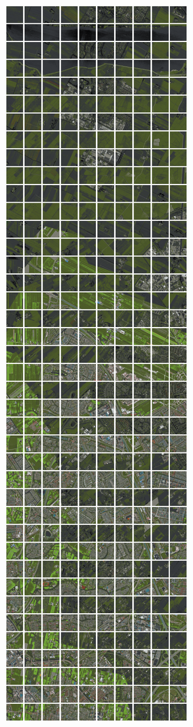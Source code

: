 <html>
<div>
<img src="https://github.com/HakkaTjakka/NL_TILE_MAP/blob/main/18/624/-1048/r.6240.-10480.png" height="44" width="44">
<img src="https://github.com/HakkaTjakka/NL_TILE_MAP/blob/main/18/624/-1048/r.6241.-10480.png" height="44" width="44">
<img src="https://github.com/HakkaTjakka/NL_TILE_MAP/blob/main/18/624/-1048/r.6242.-10480.png" height="44" width="44">
<img src="https://github.com/HakkaTjakka/NL_TILE_MAP/blob/main/18/624/-1048/r.6243.-10480.png" height="44" width="44">
<img src="https://github.com/HakkaTjakka/NL_TILE_MAP/blob/main/18/624/-1048/r.6244.-10480.png" height="44" width="44">
<img src="https://github.com/HakkaTjakka/NL_TILE_MAP/blob/main/18/624/-1048/r.6245.-10480.png" height="44" width="44">
<img src="https://github.com/HakkaTjakka/NL_TILE_MAP/blob/main/18/624/-1048/r.6246.-10480.png" height="44" width="44">
<img src="https://github.com/HakkaTjakka/NL_TILE_MAP/blob/main/18/624/-1048/r.6247.-10480.png" height="44" width="44">
<img src="https://github.com/HakkaTjakka/NL_TILE_MAP/blob/main/18/624/-1048/r.6248.-10480.png" height="44" width="44">
<img src="https://github.com/HakkaTjakka/NL_TILE_MAP/blob/main/18/624/-1048/r.6249.-10480.png" height="44" width="44">
<img src="https://github.com/HakkaTjakka/NL_TILE_MAP/blob/main/18/625/-1048/r.6250.-10480.png" height="44" width="44">
<img src="https://github.com/HakkaTjakka/NL_TILE_MAP/blob/main/18/625/-1048/r.6251.-10480.png" height="44" width="44">
<img src="https://github.com/HakkaTjakka/NL_TILE_MAP/blob/main/18/625/-1048/r.6252.-10480.png" height="44" width="44">
<img src="https://github.com/HakkaTjakka/NL_TILE_MAP/blob/main/18/625/-1048/r.6253.-10480.png" height="44" width="44">
<img src="https://github.com/HakkaTjakka/NL_TILE_MAP/blob/main/18/625/-1048/r.6254.-10480.png" height="44" width="44">
<img src="https://github.com/HakkaTjakka/NL_TILE_MAP/blob/main/18/625/-1048/r.6255.-10480.png" height="44" width="44">
<img src="https://github.com/HakkaTjakka/NL_TILE_MAP/blob/main/18/625/-1048/r.6256.-10480.png" height="44" width="44">
<img src="https://github.com/HakkaTjakka/NL_TILE_MAP/blob/main/18/625/-1048/r.6257.-10480.png" height="44" width="44">
<img src="https://github.com/HakkaTjakka/NL_TILE_MAP/blob/main/18/625/-1048/r.6258.-10480.png" height="44" width="44">
<img src="https://github.com/HakkaTjakka/NL_TILE_MAP/blob/main/18/625/-1048/r.6259.-10480.png" height="44" width="44">
<br>
<img src="https://github.com/HakkaTjakka/NL_TILE_MAP/blob/main/18/624/-1048/r.6240.-10479.png" height="44" width="44">
<img src="https://github.com/HakkaTjakka/NL_TILE_MAP/blob/main/18/624/-1048/r.6241.-10479.png" height="44" width="44">
<img src="https://github.com/HakkaTjakka/NL_TILE_MAP/blob/main/18/624/-1048/r.6242.-10479.png" height="44" width="44">
<img src="https://github.com/HakkaTjakka/NL_TILE_MAP/blob/main/18/624/-1048/r.6243.-10479.png" height="44" width="44">
<img src="https://github.com/HakkaTjakka/NL_TILE_MAP/blob/main/18/624/-1048/r.6244.-10479.png" height="44" width="44">
<img src="https://github.com/HakkaTjakka/NL_TILE_MAP/blob/main/18/624/-1048/r.6245.-10479.png" height="44" width="44">
<img src="https://github.com/HakkaTjakka/NL_TILE_MAP/blob/main/18/624/-1048/r.6246.-10479.png" height="44" width="44">
<img src="https://github.com/HakkaTjakka/NL_TILE_MAP/blob/main/18/624/-1048/r.6247.-10479.png" height="44" width="44">
<img src="https://github.com/HakkaTjakka/NL_TILE_MAP/blob/main/18/624/-1048/r.6248.-10479.png" height="44" width="44">
<img src="https://github.com/HakkaTjakka/NL_TILE_MAP/blob/main/18/624/-1048/r.6249.-10479.png" height="44" width="44">
<img src="https://github.com/HakkaTjakka/NL_TILE_MAP/blob/main/18/625/-1048/r.6250.-10479.png" height="44" width="44">
<img src="https://github.com/HakkaTjakka/NL_TILE_MAP/blob/main/18/625/-1048/r.6251.-10479.png" height="44" width="44">
<img src="https://github.com/HakkaTjakka/NL_TILE_MAP/blob/main/18/625/-1048/r.6252.-10479.png" height="44" width="44">
<img src="https://github.com/HakkaTjakka/NL_TILE_MAP/blob/main/18/625/-1048/r.6253.-10479.png" height="44" width="44">
<img src="https://github.com/HakkaTjakka/NL_TILE_MAP/blob/main/18/625/-1048/r.6254.-10479.png" height="44" width="44">
<img src="https://github.com/HakkaTjakka/NL_TILE_MAP/blob/main/18/625/-1048/r.6255.-10479.png" height="44" width="44">
<img src="https://github.com/HakkaTjakka/NL_TILE_MAP/blob/main/18/625/-1048/r.6256.-10479.png" height="44" width="44">
<img src="https://github.com/HakkaTjakka/NL_TILE_MAP/blob/main/18/625/-1048/r.6257.-10479.png" height="44" width="44">
<img src="https://github.com/HakkaTjakka/NL_TILE_MAP/blob/main/18/625/-1048/r.6258.-10479.png" height="44" width="44">
<img src="https://github.com/HakkaTjakka/NL_TILE_MAP/blob/main/18/625/-1048/r.6259.-10479.png" height="44" width="44">
<br>
<img src="https://github.com/HakkaTjakka/NL_TILE_MAP/blob/main/18/624/-1048/r.6240.-10478.png" height="44" width="44">
<img src="https://github.com/HakkaTjakka/NL_TILE_MAP/blob/main/18/624/-1048/r.6241.-10478.png" height="44" width="44">
<img src="https://github.com/HakkaTjakka/NL_TILE_MAP/blob/main/18/624/-1048/r.6242.-10478.png" height="44" width="44">
<img src="https://github.com/HakkaTjakka/NL_TILE_MAP/blob/main/18/624/-1048/r.6243.-10478.png" height="44" width="44">
<img src="https://github.com/HakkaTjakka/NL_TILE_MAP/blob/main/18/624/-1048/r.6244.-10478.png" height="44" width="44">
<img src="https://github.com/HakkaTjakka/NL_TILE_MAP/blob/main/18/624/-1048/r.6245.-10478.png" height="44" width="44">
<img src="https://github.com/HakkaTjakka/NL_TILE_MAP/blob/main/18/624/-1048/r.6246.-10478.png" height="44" width="44">
<img src="https://github.com/HakkaTjakka/NL_TILE_MAP/blob/main/18/624/-1048/r.6247.-10478.png" height="44" width="44">
<img src="https://github.com/HakkaTjakka/NL_TILE_MAP/blob/main/18/624/-1048/r.6248.-10478.png" height="44" width="44">
<img src="https://github.com/HakkaTjakka/NL_TILE_MAP/blob/main/18/624/-1048/r.6249.-10478.png" height="44" width="44">
<img src="https://github.com/HakkaTjakka/NL_TILE_MAP/blob/main/18/625/-1048/r.6250.-10478.png" height="44" width="44">
<img src="https://github.com/HakkaTjakka/NL_TILE_MAP/blob/main/18/625/-1048/r.6251.-10478.png" height="44" width="44">
<img src="https://github.com/HakkaTjakka/NL_TILE_MAP/blob/main/18/625/-1048/r.6252.-10478.png" height="44" width="44">
<img src="https://github.com/HakkaTjakka/NL_TILE_MAP/blob/main/18/625/-1048/r.6253.-10478.png" height="44" width="44">
<img src="https://github.com/HakkaTjakka/NL_TILE_MAP/blob/main/18/625/-1048/r.6254.-10478.png" height="44" width="44">
<img src="https://github.com/HakkaTjakka/NL_TILE_MAP/blob/main/18/625/-1048/r.6255.-10478.png" height="44" width="44">
<img src="https://github.com/HakkaTjakka/NL_TILE_MAP/blob/main/18/625/-1048/r.6256.-10478.png" height="44" width="44">
<img src="https://github.com/HakkaTjakka/NL_TILE_MAP/blob/main/18/625/-1048/r.6257.-10478.png" height="44" width="44">
<img src="https://github.com/HakkaTjakka/NL_TILE_MAP/blob/main/18/625/-1048/r.6258.-10478.png" height="44" width="44">
<img src="https://github.com/HakkaTjakka/NL_TILE_MAP/blob/main/18/625/-1048/r.6259.-10478.png" height="44" width="44">
<br>
<img src="https://github.com/HakkaTjakka/NL_TILE_MAP/blob/main/18/624/-1048/r.6240.-10477.png" height="44" width="44">
<img src="https://github.com/HakkaTjakka/NL_TILE_MAP/blob/main/18/624/-1048/r.6241.-10477.png" height="44" width="44">
<img src="https://github.com/HakkaTjakka/NL_TILE_MAP/blob/main/18/624/-1048/r.6242.-10477.png" height="44" width="44">
<img src="https://github.com/HakkaTjakka/NL_TILE_MAP/blob/main/18/624/-1048/r.6243.-10477.png" height="44" width="44">
<img src="https://github.com/HakkaTjakka/NL_TILE_MAP/blob/main/18/624/-1048/r.6244.-10477.png" height="44" width="44">
<img src="https://github.com/HakkaTjakka/NL_TILE_MAP/blob/main/18/624/-1048/r.6245.-10477.png" height="44" width="44">
<img src="https://github.com/HakkaTjakka/NL_TILE_MAP/blob/main/18/624/-1048/r.6246.-10477.png" height="44" width="44">
<img src="https://github.com/HakkaTjakka/NL_TILE_MAP/blob/main/18/624/-1048/r.6247.-10477.png" height="44" width="44">
<img src="https://github.com/HakkaTjakka/NL_TILE_MAP/blob/main/18/624/-1048/r.6248.-10477.png" height="44" width="44">
<img src="https://github.com/HakkaTjakka/NL_TILE_MAP/blob/main/18/624/-1048/r.6249.-10477.png" height="44" width="44">
<img src="https://github.com/HakkaTjakka/NL_TILE_MAP/blob/main/18/625/-1048/r.6250.-10477.png" height="44" width="44">
<img src="https://github.com/HakkaTjakka/NL_TILE_MAP/blob/main/18/625/-1048/r.6251.-10477.png" height="44" width="44">
<img src="https://github.com/HakkaTjakka/NL_TILE_MAP/blob/main/18/625/-1048/r.6252.-10477.png" height="44" width="44">
<img src="https://github.com/HakkaTjakka/NL_TILE_MAP/blob/main/18/625/-1048/r.6253.-10477.png" height="44" width="44">
<img src="https://github.com/HakkaTjakka/NL_TILE_MAP/blob/main/18/625/-1048/r.6254.-10477.png" height="44" width="44">
<img src="https://github.com/HakkaTjakka/NL_TILE_MAP/blob/main/18/625/-1048/r.6255.-10477.png" height="44" width="44">
<img src="https://github.com/HakkaTjakka/NL_TILE_MAP/blob/main/18/625/-1048/r.6256.-10477.png" height="44" width="44">
<img src="https://github.com/HakkaTjakka/NL_TILE_MAP/blob/main/18/625/-1048/r.6257.-10477.png" height="44" width="44">
<img src="https://github.com/HakkaTjakka/NL_TILE_MAP/blob/main/18/625/-1048/r.6258.-10477.png" height="44" width="44">
<img src="https://github.com/HakkaTjakka/NL_TILE_MAP/blob/main/18/625/-1048/r.6259.-10477.png" height="44" width="44">
<br>
<img src="https://github.com/HakkaTjakka/NL_TILE_MAP/blob/main/18/624/-1048/r.6240.-10476.png" height="44" width="44">
<img src="https://github.com/HakkaTjakka/NL_TILE_MAP/blob/main/18/624/-1048/r.6241.-10476.png" height="44" width="44">
<img src="https://github.com/HakkaTjakka/NL_TILE_MAP/blob/main/18/624/-1048/r.6242.-10476.png" height="44" width="44">
<img src="https://github.com/HakkaTjakka/NL_TILE_MAP/blob/main/18/624/-1048/r.6243.-10476.png" height="44" width="44">
<img src="https://github.com/HakkaTjakka/NL_TILE_MAP/blob/main/18/624/-1048/r.6244.-10476.png" height="44" width="44">
<img src="https://github.com/HakkaTjakka/NL_TILE_MAP/blob/main/18/624/-1048/r.6245.-10476.png" height="44" width="44">
<img src="https://github.com/HakkaTjakka/NL_TILE_MAP/blob/main/18/624/-1048/r.6246.-10476.png" height="44" width="44">
<img src="https://github.com/HakkaTjakka/NL_TILE_MAP/blob/main/18/624/-1048/r.6247.-10476.png" height="44" width="44">
<img src="https://github.com/HakkaTjakka/NL_TILE_MAP/blob/main/18/624/-1048/r.6248.-10476.png" height="44" width="44">
<img src="https://github.com/HakkaTjakka/NL_TILE_MAP/blob/main/18/624/-1048/r.6249.-10476.png" height="44" width="44">
<img src="https://github.com/HakkaTjakka/NL_TILE_MAP/blob/main/18/625/-1048/r.6250.-10476.png" height="44" width="44">
<img src="https://github.com/HakkaTjakka/NL_TILE_MAP/blob/main/18/625/-1048/r.6251.-10476.png" height="44" width="44">
<img src="https://github.com/HakkaTjakka/NL_TILE_MAP/blob/main/18/625/-1048/r.6252.-10476.png" height="44" width="44">
<img src="https://github.com/HakkaTjakka/NL_TILE_MAP/blob/main/18/625/-1048/r.6253.-10476.png" height="44" width="44">
<img src="https://github.com/HakkaTjakka/NL_TILE_MAP/blob/main/18/625/-1048/r.6254.-10476.png" height="44" width="44">
<img src="https://github.com/HakkaTjakka/NL_TILE_MAP/blob/main/18/625/-1048/r.6255.-10476.png" height="44" width="44">
<img src="https://github.com/HakkaTjakka/NL_TILE_MAP/blob/main/18/625/-1048/r.6256.-10476.png" height="44" width="44">
<img src="https://github.com/HakkaTjakka/NL_TILE_MAP/blob/main/18/625/-1048/r.6257.-10476.png" height="44" width="44">
<img src="https://github.com/HakkaTjakka/NL_TILE_MAP/blob/main/18/625/-1048/r.6258.-10476.png" height="44" width="44">
<img src="https://github.com/HakkaTjakka/NL_TILE_MAP/blob/main/18/625/-1048/r.6259.-10476.png" height="44" width="44">
<br>
<img src="https://github.com/HakkaTjakka/NL_TILE_MAP/blob/main/18/624/-1048/r.6240.-10475.png" height="44" width="44">
<img src="https://github.com/HakkaTjakka/NL_TILE_MAP/blob/main/18/624/-1048/r.6241.-10475.png" height="44" width="44">
<img src="https://github.com/HakkaTjakka/NL_TILE_MAP/blob/main/18/624/-1048/r.6242.-10475.png" height="44" width="44">
<img src="https://github.com/HakkaTjakka/NL_TILE_MAP/blob/main/18/624/-1048/r.6243.-10475.png" height="44" width="44">
<img src="https://github.com/HakkaTjakka/NL_TILE_MAP/blob/main/18/624/-1048/r.6244.-10475.png" height="44" width="44">
<img src="https://github.com/HakkaTjakka/NL_TILE_MAP/blob/main/18/624/-1048/r.6245.-10475.png" height="44" width="44">
<img src="https://github.com/HakkaTjakka/NL_TILE_MAP/blob/main/18/624/-1048/r.6246.-10475.png" height="44" width="44">
<img src="https://github.com/HakkaTjakka/NL_TILE_MAP/blob/main/18/624/-1048/r.6247.-10475.png" height="44" width="44">
<img src="https://github.com/HakkaTjakka/NL_TILE_MAP/blob/main/18/624/-1048/r.6248.-10475.png" height="44" width="44">
<img src="https://github.com/HakkaTjakka/NL_TILE_MAP/blob/main/18/624/-1048/r.6249.-10475.png" height="44" width="44">
<img src="https://github.com/HakkaTjakka/NL_TILE_MAP/blob/main/18/625/-1048/r.6250.-10475.png" height="44" width="44">
<img src="https://github.com/HakkaTjakka/NL_TILE_MAP/blob/main/18/625/-1048/r.6251.-10475.png" height="44" width="44">
<img src="https://github.com/HakkaTjakka/NL_TILE_MAP/blob/main/18/625/-1048/r.6252.-10475.png" height="44" width="44">
<img src="https://github.com/HakkaTjakka/NL_TILE_MAP/blob/main/18/625/-1048/r.6253.-10475.png" height="44" width="44">
<img src="https://github.com/HakkaTjakka/NL_TILE_MAP/blob/main/18/625/-1048/r.6254.-10475.png" height="44" width="44">
<img src="https://github.com/HakkaTjakka/NL_TILE_MAP/blob/main/18/625/-1048/r.6255.-10475.png" height="44" width="44">
<img src="https://github.com/HakkaTjakka/NL_TILE_MAP/blob/main/18/625/-1048/r.6256.-10475.png" height="44" width="44">
<img src="https://github.com/HakkaTjakka/NL_TILE_MAP/blob/main/18/625/-1048/r.6257.-10475.png" height="44" width="44">
<img src="https://github.com/HakkaTjakka/NL_TILE_MAP/blob/main/18/625/-1048/r.6258.-10475.png" height="44" width="44">
<img src="https://github.com/HakkaTjakka/NL_TILE_MAP/blob/main/18/625/-1048/r.6259.-10475.png" height="44" width="44">
<br>
<img src="https://github.com/HakkaTjakka/NL_TILE_MAP/blob/main/18/624/-1048/r.6240.-10474.png" height="44" width="44">
<img src="https://github.com/HakkaTjakka/NL_TILE_MAP/blob/main/18/624/-1048/r.6241.-10474.png" height="44" width="44">
<img src="https://github.com/HakkaTjakka/NL_TILE_MAP/blob/main/18/624/-1048/r.6242.-10474.png" height="44" width="44">
<img src="https://github.com/HakkaTjakka/NL_TILE_MAP/blob/main/18/624/-1048/r.6243.-10474.png" height="44" width="44">
<img src="https://github.com/HakkaTjakka/NL_TILE_MAP/blob/main/18/624/-1048/r.6244.-10474.png" height="44" width="44">
<img src="https://github.com/HakkaTjakka/NL_TILE_MAP/blob/main/18/624/-1048/r.6245.-10474.png" height="44" width="44">
<img src="https://github.com/HakkaTjakka/NL_TILE_MAP/blob/main/18/624/-1048/r.6246.-10474.png" height="44" width="44">
<img src="https://github.com/HakkaTjakka/NL_TILE_MAP/blob/main/18/624/-1048/r.6247.-10474.png" height="44" width="44">
<img src="https://github.com/HakkaTjakka/NL_TILE_MAP/blob/main/18/624/-1048/r.6248.-10474.png" height="44" width="44">
<img src="https://github.com/HakkaTjakka/NL_TILE_MAP/blob/main/18/624/-1048/r.6249.-10474.png" height="44" width="44">
<img src="https://github.com/HakkaTjakka/NL_TILE_MAP/blob/main/18/625/-1048/r.6250.-10474.png" height="44" width="44">
<img src="https://github.com/HakkaTjakka/NL_TILE_MAP/blob/main/18/625/-1048/r.6251.-10474.png" height="44" width="44">
<img src="https://github.com/HakkaTjakka/NL_TILE_MAP/blob/main/18/625/-1048/r.6252.-10474.png" height="44" width="44">
<img src="https://github.com/HakkaTjakka/NL_TILE_MAP/blob/main/18/625/-1048/r.6253.-10474.png" height="44" width="44">
<img src="https://github.com/HakkaTjakka/NL_TILE_MAP/blob/main/18/625/-1048/r.6254.-10474.png" height="44" width="44">
<img src="https://github.com/HakkaTjakka/NL_TILE_MAP/blob/main/18/625/-1048/r.6255.-10474.png" height="44" width="44">
<img src="https://github.com/HakkaTjakka/NL_TILE_MAP/blob/main/18/625/-1048/r.6256.-10474.png" height="44" width="44">
<img src="https://github.com/HakkaTjakka/NL_TILE_MAP/blob/main/18/625/-1048/r.6257.-10474.png" height="44" width="44">
<img src="https://github.com/HakkaTjakka/NL_TILE_MAP/blob/main/18/625/-1048/r.6258.-10474.png" height="44" width="44">
<img src="https://github.com/HakkaTjakka/NL_TILE_MAP/blob/main/18/625/-1048/r.6259.-10474.png" height="44" width="44">
<br>
<img src="https://github.com/HakkaTjakka/NL_TILE_MAP/blob/main/18/624/-1048/r.6240.-10473.png" height="44" width="44">
<img src="https://github.com/HakkaTjakka/NL_TILE_MAP/blob/main/18/624/-1048/r.6241.-10473.png" height="44" width="44">
<img src="https://github.com/HakkaTjakka/NL_TILE_MAP/blob/main/18/624/-1048/r.6242.-10473.png" height="44" width="44">
<img src="https://github.com/HakkaTjakka/NL_TILE_MAP/blob/main/18/624/-1048/r.6243.-10473.png" height="44" width="44">
<img src="https://github.com/HakkaTjakka/NL_TILE_MAP/blob/main/18/624/-1048/r.6244.-10473.png" height="44" width="44">
<img src="https://github.com/HakkaTjakka/NL_TILE_MAP/blob/main/18/624/-1048/r.6245.-10473.png" height="44" width="44">
<img src="https://github.com/HakkaTjakka/NL_TILE_MAP/blob/main/18/624/-1048/r.6246.-10473.png" height="44" width="44">
<img src="https://github.com/HakkaTjakka/NL_TILE_MAP/blob/main/18/624/-1048/r.6247.-10473.png" height="44" width="44">
<img src="https://github.com/HakkaTjakka/NL_TILE_MAP/blob/main/18/624/-1048/r.6248.-10473.png" height="44" width="44">
<img src="https://github.com/HakkaTjakka/NL_TILE_MAP/blob/main/18/624/-1048/r.6249.-10473.png" height="44" width="44">
<img src="https://github.com/HakkaTjakka/NL_TILE_MAP/blob/main/18/625/-1048/r.6250.-10473.png" height="44" width="44">
<img src="https://github.com/HakkaTjakka/NL_TILE_MAP/blob/main/18/625/-1048/r.6251.-10473.png" height="44" width="44">
<img src="https://github.com/HakkaTjakka/NL_TILE_MAP/blob/main/18/625/-1048/r.6252.-10473.png" height="44" width="44">
<img src="https://github.com/HakkaTjakka/NL_TILE_MAP/blob/main/18/625/-1048/r.6253.-10473.png" height="44" width="44">
<img src="https://github.com/HakkaTjakka/NL_TILE_MAP/blob/main/18/625/-1048/r.6254.-10473.png" height="44" width="44">
<img src="https://github.com/HakkaTjakka/NL_TILE_MAP/blob/main/18/625/-1048/r.6255.-10473.png" height="44" width="44">
<img src="https://github.com/HakkaTjakka/NL_TILE_MAP/blob/main/18/625/-1048/r.6256.-10473.png" height="44" width="44">
<img src="https://github.com/HakkaTjakka/NL_TILE_MAP/blob/main/18/625/-1048/r.6257.-10473.png" height="44" width="44">
<img src="https://github.com/HakkaTjakka/NL_TILE_MAP/blob/main/18/625/-1048/r.6258.-10473.png" height="44" width="44">
<img src="https://github.com/HakkaTjakka/NL_TILE_MAP/blob/main/18/625/-1048/r.6259.-10473.png" height="44" width="44">
<br>
<img src="https://github.com/HakkaTjakka/NL_TILE_MAP/blob/main/18/624/-1048/r.6240.-10472.png" height="44" width="44">
<img src="https://github.com/HakkaTjakka/NL_TILE_MAP/blob/main/18/624/-1048/r.6241.-10472.png" height="44" width="44">
<img src="https://github.com/HakkaTjakka/NL_TILE_MAP/blob/main/18/624/-1048/r.6242.-10472.png" height="44" width="44">
<img src="https://github.com/HakkaTjakka/NL_TILE_MAP/blob/main/18/624/-1048/r.6243.-10472.png" height="44" width="44">
<img src="https://github.com/HakkaTjakka/NL_TILE_MAP/blob/main/18/624/-1048/r.6244.-10472.png" height="44" width="44">
<img src="https://github.com/HakkaTjakka/NL_TILE_MAP/blob/main/18/624/-1048/r.6245.-10472.png" height="44" width="44">
<img src="https://github.com/HakkaTjakka/NL_TILE_MAP/blob/main/18/624/-1048/r.6246.-10472.png" height="44" width="44">
<img src="https://github.com/HakkaTjakka/NL_TILE_MAP/blob/main/18/624/-1048/r.6247.-10472.png" height="44" width="44">
<img src="https://github.com/HakkaTjakka/NL_TILE_MAP/blob/main/18/624/-1048/r.6248.-10472.png" height="44" width="44">
<img src="https://github.com/HakkaTjakka/NL_TILE_MAP/blob/main/18/624/-1048/r.6249.-10472.png" height="44" width="44">
<img src="https://github.com/HakkaTjakka/NL_TILE_MAP/blob/main/18/625/-1048/r.6250.-10472.png" height="44" width="44">
<img src="https://github.com/HakkaTjakka/NL_TILE_MAP/blob/main/18/625/-1048/r.6251.-10472.png" height="44" width="44">
<img src="https://github.com/HakkaTjakka/NL_TILE_MAP/blob/main/18/625/-1048/r.6252.-10472.png" height="44" width="44">
<img src="https://github.com/HakkaTjakka/NL_TILE_MAP/blob/main/18/625/-1048/r.6253.-10472.png" height="44" width="44">
<img src="https://github.com/HakkaTjakka/NL_TILE_MAP/blob/main/18/625/-1048/r.6254.-10472.png" height="44" width="44">
<img src="https://github.com/HakkaTjakka/NL_TILE_MAP/blob/main/18/625/-1048/r.6255.-10472.png" height="44" width="44">
<img src="https://github.com/HakkaTjakka/NL_TILE_MAP/blob/main/18/625/-1048/r.6256.-10472.png" height="44" width="44">
<img src="https://github.com/HakkaTjakka/NL_TILE_MAP/blob/main/18/625/-1048/r.6257.-10472.png" height="44" width="44">
<img src="https://github.com/HakkaTjakka/NL_TILE_MAP/blob/main/18/625/-1048/r.6258.-10472.png" height="44" width="44">
<img src="https://github.com/HakkaTjakka/NL_TILE_MAP/blob/main/18/625/-1048/r.6259.-10472.png" height="44" width="44">
<br>
<img src="https://github.com/HakkaTjakka/NL_TILE_MAP/blob/main/18/624/-1048/r.6240.-10471.png" height="44" width="44">
<img src="https://github.com/HakkaTjakka/NL_TILE_MAP/blob/main/18/624/-1048/r.6241.-10471.png" height="44" width="44">
<img src="https://github.com/HakkaTjakka/NL_TILE_MAP/blob/main/18/624/-1048/r.6242.-10471.png" height="44" width="44">
<img src="https://github.com/HakkaTjakka/NL_TILE_MAP/blob/main/18/624/-1048/r.6243.-10471.png" height="44" width="44">
<img src="https://github.com/HakkaTjakka/NL_TILE_MAP/blob/main/18/624/-1048/r.6244.-10471.png" height="44" width="44">
<img src="https://github.com/HakkaTjakka/NL_TILE_MAP/blob/main/18/624/-1048/r.6245.-10471.png" height="44" width="44">
<img src="https://github.com/HakkaTjakka/NL_TILE_MAP/blob/main/18/624/-1048/r.6246.-10471.png" height="44" width="44">
<img src="https://github.com/HakkaTjakka/NL_TILE_MAP/blob/main/18/624/-1048/r.6247.-10471.png" height="44" width="44">
<img src="https://github.com/HakkaTjakka/NL_TILE_MAP/blob/main/18/624/-1048/r.6248.-10471.png" height="44" width="44">
<img src="https://github.com/HakkaTjakka/NL_TILE_MAP/blob/main/18/624/-1048/r.6249.-10471.png" height="44" width="44">
<img src="https://github.com/HakkaTjakka/NL_TILE_MAP/blob/main/18/625/-1048/r.6250.-10471.png" height="44" width="44">
<img src="https://github.com/HakkaTjakka/NL_TILE_MAP/blob/main/18/625/-1048/r.6251.-10471.png" height="44" width="44">
<img src="https://github.com/HakkaTjakka/NL_TILE_MAP/blob/main/18/625/-1048/r.6252.-10471.png" height="44" width="44">
<img src="https://github.com/HakkaTjakka/NL_TILE_MAP/blob/main/18/625/-1048/r.6253.-10471.png" height="44" width="44">
<img src="https://github.com/HakkaTjakka/NL_TILE_MAP/blob/main/18/625/-1048/r.6254.-10471.png" height="44" width="44">
<img src="https://github.com/HakkaTjakka/NL_TILE_MAP/blob/main/18/625/-1048/r.6255.-10471.png" height="44" width="44">
<img src="https://github.com/HakkaTjakka/NL_TILE_MAP/blob/main/18/625/-1048/r.6256.-10471.png" height="44" width="44">
<img src="https://github.com/HakkaTjakka/NL_TILE_MAP/blob/main/18/625/-1048/r.6257.-10471.png" height="44" width="44">
<img src="https://github.com/HakkaTjakka/NL_TILE_MAP/blob/main/18/625/-1048/r.6258.-10471.png" height="44" width="44">
<img src="https://github.com/HakkaTjakka/NL_TILE_MAP/blob/main/18/625/-1048/r.6259.-10471.png" height="44" width="44">
<br>
<img src="https://github.com/HakkaTjakka/NL_TILE_MAP/blob/main/18/624/-1047/r.6240.-10470.png" height="44" width="44">
<img src="https://github.com/HakkaTjakka/NL_TILE_MAP/blob/main/18/624/-1047/r.6241.-10470.png" height="44" width="44">
<img src="https://github.com/HakkaTjakka/NL_TILE_MAP/blob/main/18/624/-1047/r.6242.-10470.png" height="44" width="44">
<img src="https://github.com/HakkaTjakka/NL_TILE_MAP/blob/main/18/624/-1047/r.6243.-10470.png" height="44" width="44">
<img src="https://github.com/HakkaTjakka/NL_TILE_MAP/blob/main/18/624/-1047/r.6244.-10470.png" height="44" width="44">
<img src="https://github.com/HakkaTjakka/NL_TILE_MAP/blob/main/18/624/-1047/r.6245.-10470.png" height="44" width="44">
<img src="https://github.com/HakkaTjakka/NL_TILE_MAP/blob/main/18/624/-1047/r.6246.-10470.png" height="44" width="44">
<img src="https://github.com/HakkaTjakka/NL_TILE_MAP/blob/main/18/624/-1047/r.6247.-10470.png" height="44" width="44">
<img src="https://github.com/HakkaTjakka/NL_TILE_MAP/blob/main/18/624/-1047/r.6248.-10470.png" height="44" width="44">
<img src="https://github.com/HakkaTjakka/NL_TILE_MAP/blob/main/18/624/-1047/r.6249.-10470.png" height="44" width="44">
<img src="https://github.com/HakkaTjakka/NL_TILE_MAP/blob/main/18/625/-1047/r.6250.-10470.png" height="44" width="44">
<img src="https://github.com/HakkaTjakka/NL_TILE_MAP/blob/main/18/625/-1047/r.6251.-10470.png" height="44" width="44">
<img src="https://github.com/HakkaTjakka/NL_TILE_MAP/blob/main/18/625/-1047/r.6252.-10470.png" height="44" width="44">
<img src="https://github.com/HakkaTjakka/NL_TILE_MAP/blob/main/18/625/-1047/r.6253.-10470.png" height="44" width="44">
<img src="https://github.com/HakkaTjakka/NL_TILE_MAP/blob/main/18/625/-1047/r.6254.-10470.png" height="44" width="44">
<img src="https://github.com/HakkaTjakka/NL_TILE_MAP/blob/main/18/625/-1047/r.6255.-10470.png" height="44" width="44">
<img src="https://github.com/HakkaTjakka/NL_TILE_MAP/blob/main/18/625/-1047/r.6256.-10470.png" height="44" width="44">
<img src="https://github.com/HakkaTjakka/NL_TILE_MAP/blob/main/18/625/-1047/r.6257.-10470.png" height="44" width="44">
<img src="https://github.com/HakkaTjakka/NL_TILE_MAP/blob/main/18/625/-1047/r.6258.-10470.png" height="44" width="44">
<img src="https://github.com/HakkaTjakka/NL_TILE_MAP/blob/main/18/625/-1047/r.6259.-10470.png" height="44" width="44">
<br>
<img src="https://github.com/HakkaTjakka/NL_TILE_MAP/blob/main/18/624/-1047/r.6240.-10469.png" height="44" width="44">
<img src="https://github.com/HakkaTjakka/NL_TILE_MAP/blob/main/18/624/-1047/r.6241.-10469.png" height="44" width="44">
<img src="https://github.com/HakkaTjakka/NL_TILE_MAP/blob/main/18/624/-1047/r.6242.-10469.png" height="44" width="44">
<img src="https://github.com/HakkaTjakka/NL_TILE_MAP/blob/main/18/624/-1047/r.6243.-10469.png" height="44" width="44">
<img src="https://github.com/HakkaTjakka/NL_TILE_MAP/blob/main/18/624/-1047/r.6244.-10469.png" height="44" width="44">
<img src="https://github.com/HakkaTjakka/NL_TILE_MAP/blob/main/18/624/-1047/r.6245.-10469.png" height="44" width="44">
<img src="https://github.com/HakkaTjakka/NL_TILE_MAP/blob/main/18/624/-1047/r.6246.-10469.png" height="44" width="44">
<img src="https://github.com/HakkaTjakka/NL_TILE_MAP/blob/main/18/624/-1047/r.6247.-10469.png" height="44" width="44">
<img src="https://github.com/HakkaTjakka/NL_TILE_MAP/blob/main/18/624/-1047/r.6248.-10469.png" height="44" width="44">
<img src="https://github.com/HakkaTjakka/NL_TILE_MAP/blob/main/18/624/-1047/r.6249.-10469.png" height="44" width="44">
<img src="https://github.com/HakkaTjakka/NL_TILE_MAP/blob/main/18/625/-1047/r.6250.-10469.png" height="44" width="44">
<img src="https://github.com/HakkaTjakka/NL_TILE_MAP/blob/main/18/625/-1047/r.6251.-10469.png" height="44" width="44">
<img src="https://github.com/HakkaTjakka/NL_TILE_MAP/blob/main/18/625/-1047/r.6252.-10469.png" height="44" width="44">
<img src="https://github.com/HakkaTjakka/NL_TILE_MAP/blob/main/18/625/-1047/r.6253.-10469.png" height="44" width="44">
<img src="https://github.com/HakkaTjakka/NL_TILE_MAP/blob/main/18/625/-1047/r.6254.-10469.png" height="44" width="44">
<img src="https://github.com/HakkaTjakka/NL_TILE_MAP/blob/main/18/625/-1047/r.6255.-10469.png" height="44" width="44">
<img src="https://github.com/HakkaTjakka/NL_TILE_MAP/blob/main/18/625/-1047/r.6256.-10469.png" height="44" width="44">
<img src="https://github.com/HakkaTjakka/NL_TILE_MAP/blob/main/18/625/-1047/r.6257.-10469.png" height="44" width="44">
<img src="https://github.com/HakkaTjakka/NL_TILE_MAP/blob/main/18/625/-1047/r.6258.-10469.png" height="44" width="44">
<img src="https://github.com/HakkaTjakka/NL_TILE_MAP/blob/main/18/625/-1047/r.6259.-10469.png" height="44" width="44">
<br>
<img src="https://github.com/HakkaTjakka/NL_TILE_MAP/blob/main/18/624/-1047/r.6240.-10468.png" height="44" width="44">
<img src="https://github.com/HakkaTjakka/NL_TILE_MAP/blob/main/18/624/-1047/r.6241.-10468.png" height="44" width="44">
<img src="https://github.com/HakkaTjakka/NL_TILE_MAP/blob/main/18/624/-1047/r.6242.-10468.png" height="44" width="44">
<img src="https://github.com/HakkaTjakka/NL_TILE_MAP/blob/main/18/624/-1047/r.6243.-10468.png" height="44" width="44">
<img src="https://github.com/HakkaTjakka/NL_TILE_MAP/blob/main/18/624/-1047/r.6244.-10468.png" height="44" width="44">
<img src="https://github.com/HakkaTjakka/NL_TILE_MAP/blob/main/18/624/-1047/r.6245.-10468.png" height="44" width="44">
<img src="https://github.com/HakkaTjakka/NL_TILE_MAP/blob/main/18/624/-1047/r.6246.-10468.png" height="44" width="44">
<img src="https://github.com/HakkaTjakka/NL_TILE_MAP/blob/main/18/624/-1047/r.6247.-10468.png" height="44" width="44">
<img src="https://github.com/HakkaTjakka/NL_TILE_MAP/blob/main/18/624/-1047/r.6248.-10468.png" height="44" width="44">
<img src="https://github.com/HakkaTjakka/NL_TILE_MAP/blob/main/18/624/-1047/r.6249.-10468.png" height="44" width="44">
<img src="https://github.com/HakkaTjakka/NL_TILE_MAP/blob/main/18/625/-1047/r.6250.-10468.png" height="44" width="44">
<img src="https://github.com/HakkaTjakka/NL_TILE_MAP/blob/main/18/625/-1047/r.6251.-10468.png" height="44" width="44">
<img src="https://github.com/HakkaTjakka/NL_TILE_MAP/blob/main/18/625/-1047/r.6252.-10468.png" height="44" width="44">
<img src="https://github.com/HakkaTjakka/NL_TILE_MAP/blob/main/18/625/-1047/r.6253.-10468.png" height="44" width="44">
<img src="https://github.com/HakkaTjakka/NL_TILE_MAP/blob/main/18/625/-1047/r.6254.-10468.png" height="44" width="44">
<img src="https://github.com/HakkaTjakka/NL_TILE_MAP/blob/main/18/625/-1047/r.6255.-10468.png" height="44" width="44">
<img src="https://github.com/HakkaTjakka/NL_TILE_MAP/blob/main/18/625/-1047/r.6256.-10468.png" height="44" width="44">
<img src="https://github.com/HakkaTjakka/NL_TILE_MAP/blob/main/18/625/-1047/r.6257.-10468.png" height="44" width="44">
<img src="https://github.com/HakkaTjakka/NL_TILE_MAP/blob/main/18/625/-1047/r.6258.-10468.png" height="44" width="44">
<img src="https://github.com/HakkaTjakka/NL_TILE_MAP/blob/main/18/625/-1047/r.6259.-10468.png" height="44" width="44">
<br>
<img src="https://github.com/HakkaTjakka/NL_TILE_MAP/blob/main/18/624/-1047/r.6240.-10467.png" height="44" width="44">
<img src="https://github.com/HakkaTjakka/NL_TILE_MAP/blob/main/18/624/-1047/r.6241.-10467.png" height="44" width="44">
<img src="https://github.com/HakkaTjakka/NL_TILE_MAP/blob/main/18/624/-1047/r.6242.-10467.png" height="44" width="44">
<img src="https://github.com/HakkaTjakka/NL_TILE_MAP/blob/main/18/624/-1047/r.6243.-10467.png" height="44" width="44">
<img src="https://github.com/HakkaTjakka/NL_TILE_MAP/blob/main/18/624/-1047/r.6244.-10467.png" height="44" width="44">
<img src="https://github.com/HakkaTjakka/NL_TILE_MAP/blob/main/18/624/-1047/r.6245.-10467.png" height="44" width="44">
<img src="https://github.com/HakkaTjakka/NL_TILE_MAP/blob/main/18/624/-1047/r.6246.-10467.png" height="44" width="44">
<img src="https://github.com/HakkaTjakka/NL_TILE_MAP/blob/main/18/624/-1047/r.6247.-10467.png" height="44" width="44">
<img src="https://github.com/HakkaTjakka/NL_TILE_MAP/blob/main/18/624/-1047/r.6248.-10467.png" height="44" width="44">
<img src="https://github.com/HakkaTjakka/NL_TILE_MAP/blob/main/18/624/-1047/r.6249.-10467.png" height="44" width="44">
<img src="https://github.com/HakkaTjakka/NL_TILE_MAP/blob/main/18/625/-1047/r.6250.-10467.png" height="44" width="44">
<img src="https://github.com/HakkaTjakka/NL_TILE_MAP/blob/main/18/625/-1047/r.6251.-10467.png" height="44" width="44">
<img src="https://github.com/HakkaTjakka/NL_TILE_MAP/blob/main/18/625/-1047/r.6252.-10467.png" height="44" width="44">
<img src="https://github.com/HakkaTjakka/NL_TILE_MAP/blob/main/18/625/-1047/r.6253.-10467.png" height="44" width="44">
<img src="https://github.com/HakkaTjakka/NL_TILE_MAP/blob/main/18/625/-1047/r.6254.-10467.png" height="44" width="44">
<img src="https://github.com/HakkaTjakka/NL_TILE_MAP/blob/main/18/625/-1047/r.6255.-10467.png" height="44" width="44">
<img src="https://github.com/HakkaTjakka/NL_TILE_MAP/blob/main/18/625/-1047/r.6256.-10467.png" height="44" width="44">
<img src="https://github.com/HakkaTjakka/NL_TILE_MAP/blob/main/18/625/-1047/r.6257.-10467.png" height="44" width="44">
<img src="https://github.com/HakkaTjakka/NL_TILE_MAP/blob/main/18/625/-1047/r.6258.-10467.png" height="44" width="44">
<img src="https://github.com/HakkaTjakka/NL_TILE_MAP/blob/main/18/625/-1047/r.6259.-10467.png" height="44" width="44">
<br>
<img src="https://github.com/HakkaTjakka/NL_TILE_MAP/blob/main/18/624/-1047/r.6240.-10466.png" height="44" width="44">
<img src="https://github.com/HakkaTjakka/NL_TILE_MAP/blob/main/18/624/-1047/r.6241.-10466.png" height="44" width="44">
<img src="https://github.com/HakkaTjakka/NL_TILE_MAP/blob/main/18/624/-1047/r.6242.-10466.png" height="44" width="44">
<img src="https://github.com/HakkaTjakka/NL_TILE_MAP/blob/main/18/624/-1047/r.6243.-10466.png" height="44" width="44">
<img src="https://github.com/HakkaTjakka/NL_TILE_MAP/blob/main/18/624/-1047/r.6244.-10466.png" height="44" width="44">
<img src="https://github.com/HakkaTjakka/NL_TILE_MAP/blob/main/18/624/-1047/r.6245.-10466.png" height="44" width="44">
<img src="https://github.com/HakkaTjakka/NL_TILE_MAP/blob/main/18/624/-1047/r.6246.-10466.png" height="44" width="44">
<img src="https://github.com/HakkaTjakka/NL_TILE_MAP/blob/main/18/624/-1047/r.6247.-10466.png" height="44" width="44">
<img src="https://github.com/HakkaTjakka/NL_TILE_MAP/blob/main/18/624/-1047/r.6248.-10466.png" height="44" width="44">
<img src="https://github.com/HakkaTjakka/NL_TILE_MAP/blob/main/18/624/-1047/r.6249.-10466.png" height="44" width="44">
<img src="https://github.com/HakkaTjakka/NL_TILE_MAP/blob/main/18/625/-1047/r.6250.-10466.png" height="44" width="44">
<img src="https://github.com/HakkaTjakka/NL_TILE_MAP/blob/main/18/625/-1047/r.6251.-10466.png" height="44" width="44">
<img src="https://github.com/HakkaTjakka/NL_TILE_MAP/blob/main/18/625/-1047/r.6252.-10466.png" height="44" width="44">
<img src="https://github.com/HakkaTjakka/NL_TILE_MAP/blob/main/18/625/-1047/r.6253.-10466.png" height="44" width="44">
<img src="https://github.com/HakkaTjakka/NL_TILE_MAP/blob/main/18/625/-1047/r.6254.-10466.png" height="44" width="44">
<img src="https://github.com/HakkaTjakka/NL_TILE_MAP/blob/main/18/625/-1047/r.6255.-10466.png" height="44" width="44">
<img src="https://github.com/HakkaTjakka/NL_TILE_MAP/blob/main/18/625/-1047/r.6256.-10466.png" height="44" width="44">
<img src="https://github.com/HakkaTjakka/NL_TILE_MAP/blob/main/18/625/-1047/r.6257.-10466.png" height="44" width="44">
<img src="https://github.com/HakkaTjakka/NL_TILE_MAP/blob/main/18/625/-1047/r.6258.-10466.png" height="44" width="44">
<img src="https://github.com/HakkaTjakka/NL_TILE_MAP/blob/main/18/625/-1047/r.6259.-10466.png" height="44" width="44">
<br>
<img src="https://github.com/HakkaTjakka/NL_TILE_MAP/blob/main/18/624/-1047/r.6240.-10465.png" height="44" width="44">
<img src="https://github.com/HakkaTjakka/NL_TILE_MAP/blob/main/18/624/-1047/r.6241.-10465.png" height="44" width="44">
<img src="https://github.com/HakkaTjakka/NL_TILE_MAP/blob/main/18/624/-1047/r.6242.-10465.png" height="44" width="44">
<img src="https://github.com/HakkaTjakka/NL_TILE_MAP/blob/main/18/624/-1047/r.6243.-10465.png" height="44" width="44">
<img src="https://github.com/HakkaTjakka/NL_TILE_MAP/blob/main/18/624/-1047/r.6244.-10465.png" height="44" width="44">
<img src="https://github.com/HakkaTjakka/NL_TILE_MAP/blob/main/18/624/-1047/r.6245.-10465.png" height="44" width="44">
<img src="https://github.com/HakkaTjakka/NL_TILE_MAP/blob/main/18/624/-1047/r.6246.-10465.png" height="44" width="44">
<img src="https://github.com/HakkaTjakka/NL_TILE_MAP/blob/main/18/624/-1047/r.6247.-10465.png" height="44" width="44">
<img src="https://github.com/HakkaTjakka/NL_TILE_MAP/blob/main/18/624/-1047/r.6248.-10465.png" height="44" width="44">
<img src="https://github.com/HakkaTjakka/NL_TILE_MAP/blob/main/18/624/-1047/r.6249.-10465.png" height="44" width="44">
<img src="https://github.com/HakkaTjakka/NL_TILE_MAP/blob/main/18/625/-1047/r.6250.-10465.png" height="44" width="44">
<img src="https://github.com/HakkaTjakka/NL_TILE_MAP/blob/main/18/625/-1047/r.6251.-10465.png" height="44" width="44">
<img src="https://github.com/HakkaTjakka/NL_TILE_MAP/blob/main/18/625/-1047/r.6252.-10465.png" height="44" width="44">
<img src="https://github.com/HakkaTjakka/NL_TILE_MAP/blob/main/18/625/-1047/r.6253.-10465.png" height="44" width="44">
<img src="https://github.com/HakkaTjakka/NL_TILE_MAP/blob/main/18/625/-1047/r.6254.-10465.png" height="44" width="44">
<img src="https://github.com/HakkaTjakka/NL_TILE_MAP/blob/main/18/625/-1047/r.6255.-10465.png" height="44" width="44">
<img src="https://github.com/HakkaTjakka/NL_TILE_MAP/blob/main/18/625/-1047/r.6256.-10465.png" height="44" width="44">
<img src="https://github.com/HakkaTjakka/NL_TILE_MAP/blob/main/18/625/-1047/r.6257.-10465.png" height="44" width="44">
<img src="https://github.com/HakkaTjakka/NL_TILE_MAP/blob/main/18/625/-1047/r.6258.-10465.png" height="44" width="44">
<img src="https://github.com/HakkaTjakka/NL_TILE_MAP/blob/main/18/625/-1047/r.6259.-10465.png" height="44" width="44">
<br>
<img src="https://github.com/HakkaTjakka/NL_TILE_MAP/blob/main/18/624/-1047/r.6240.-10464.png" height="44" width="44">
<img src="https://github.com/HakkaTjakka/NL_TILE_MAP/blob/main/18/624/-1047/r.6241.-10464.png" height="44" width="44">
<img src="https://github.com/HakkaTjakka/NL_TILE_MAP/blob/main/18/624/-1047/r.6242.-10464.png" height="44" width="44">
<img src="https://github.com/HakkaTjakka/NL_TILE_MAP/blob/main/18/624/-1047/r.6243.-10464.png" height="44" width="44">
<img src="https://github.com/HakkaTjakka/NL_TILE_MAP/blob/main/18/624/-1047/r.6244.-10464.png" height="44" width="44">
<img src="https://github.com/HakkaTjakka/NL_TILE_MAP/blob/main/18/624/-1047/r.6245.-10464.png" height="44" width="44">
<img src="https://github.com/HakkaTjakka/NL_TILE_MAP/blob/main/18/624/-1047/r.6246.-10464.png" height="44" width="44">
<img src="https://github.com/HakkaTjakka/NL_TILE_MAP/blob/main/18/624/-1047/r.6247.-10464.png" height="44" width="44">
<img src="https://github.com/HakkaTjakka/NL_TILE_MAP/blob/main/18/624/-1047/r.6248.-10464.png" height="44" width="44">
<img src="https://github.com/HakkaTjakka/NL_TILE_MAP/blob/main/18/624/-1047/r.6249.-10464.png" height="44" width="44">
<img src="https://github.com/HakkaTjakka/NL_TILE_MAP/blob/main/18/625/-1047/r.6250.-10464.png" height="44" width="44">
<img src="https://github.com/HakkaTjakka/NL_TILE_MAP/blob/main/18/625/-1047/r.6251.-10464.png" height="44" width="44">
<img src="https://github.com/HakkaTjakka/NL_TILE_MAP/blob/main/18/625/-1047/r.6252.-10464.png" height="44" width="44">
<img src="https://github.com/HakkaTjakka/NL_TILE_MAP/blob/main/18/625/-1047/r.6253.-10464.png" height="44" width="44">
<img src="https://github.com/HakkaTjakka/NL_TILE_MAP/blob/main/18/625/-1047/r.6254.-10464.png" height="44" width="44">
<img src="https://github.com/HakkaTjakka/NL_TILE_MAP/blob/main/18/625/-1047/r.6255.-10464.png" height="44" width="44">
<img src="https://github.com/HakkaTjakka/NL_TILE_MAP/blob/main/18/625/-1047/r.6256.-10464.png" height="44" width="44">
<img src="https://github.com/HakkaTjakka/NL_TILE_MAP/blob/main/18/625/-1047/r.6257.-10464.png" height="44" width="44">
<img src="https://github.com/HakkaTjakka/NL_TILE_MAP/blob/main/18/625/-1047/r.6258.-10464.png" height="44" width="44">
<img src="https://github.com/HakkaTjakka/NL_TILE_MAP/blob/main/18/625/-1047/r.6259.-10464.png" height="44" width="44">
<br>
<img src="https://github.com/HakkaTjakka/NL_TILE_MAP/blob/main/18/624/-1047/r.6240.-10463.png" height="44" width="44">
<img src="https://github.com/HakkaTjakka/NL_TILE_MAP/blob/main/18/624/-1047/r.6241.-10463.png" height="44" width="44">
<img src="https://github.com/HakkaTjakka/NL_TILE_MAP/blob/main/18/624/-1047/r.6242.-10463.png" height="44" width="44">
<img src="https://github.com/HakkaTjakka/NL_TILE_MAP/blob/main/18/624/-1047/r.6243.-10463.png" height="44" width="44">
<img src="https://github.com/HakkaTjakka/NL_TILE_MAP/blob/main/18/624/-1047/r.6244.-10463.png" height="44" width="44">
<img src="https://github.com/HakkaTjakka/NL_TILE_MAP/blob/main/18/624/-1047/r.6245.-10463.png" height="44" width="44">
<img src="https://github.com/HakkaTjakka/NL_TILE_MAP/blob/main/18/624/-1047/r.6246.-10463.png" height="44" width="44">
<img src="https://github.com/HakkaTjakka/NL_TILE_MAP/blob/main/18/624/-1047/r.6247.-10463.png" height="44" width="44">
<img src="https://github.com/HakkaTjakka/NL_TILE_MAP/blob/main/18/624/-1047/r.6248.-10463.png" height="44" width="44">
<img src="https://github.com/HakkaTjakka/NL_TILE_MAP/blob/main/18/624/-1047/r.6249.-10463.png" height="44" width="44">
<img src="https://github.com/HakkaTjakka/NL_TILE_MAP/blob/main/18/625/-1047/r.6250.-10463.png" height="44" width="44">
<img src="https://github.com/HakkaTjakka/NL_TILE_MAP/blob/main/18/625/-1047/r.6251.-10463.png" height="44" width="44">
<img src="https://github.com/HakkaTjakka/NL_TILE_MAP/blob/main/18/625/-1047/r.6252.-10463.png" height="44" width="44">
<img src="https://github.com/HakkaTjakka/NL_TILE_MAP/blob/main/18/625/-1047/r.6253.-10463.png" height="44" width="44">
<img src="https://github.com/HakkaTjakka/NL_TILE_MAP/blob/main/18/625/-1047/r.6254.-10463.png" height="44" width="44">
<img src="https://github.com/HakkaTjakka/NL_TILE_MAP/blob/main/18/625/-1047/r.6255.-10463.png" height="44" width="44">
<img src="https://github.com/HakkaTjakka/NL_TILE_MAP/blob/main/18/625/-1047/r.6256.-10463.png" height="44" width="44">
<img src="https://github.com/HakkaTjakka/NL_TILE_MAP/blob/main/18/625/-1047/r.6257.-10463.png" height="44" width="44">
<img src="https://github.com/HakkaTjakka/NL_TILE_MAP/blob/main/18/625/-1047/r.6258.-10463.png" height="44" width="44">
<img src="https://github.com/HakkaTjakka/NL_TILE_MAP/blob/main/18/625/-1047/r.6259.-10463.png" height="44" width="44">
<br>
<img src="https://github.com/HakkaTjakka/NL_TILE_MAP/blob/main/18/624/-1047/r.6240.-10462.png" height="44" width="44">
<img src="https://github.com/HakkaTjakka/NL_TILE_MAP/blob/main/18/624/-1047/r.6241.-10462.png" height="44" width="44">
<img src="https://github.com/HakkaTjakka/NL_TILE_MAP/blob/main/18/624/-1047/r.6242.-10462.png" height="44" width="44">
<img src="https://github.com/HakkaTjakka/NL_TILE_MAP/blob/main/18/624/-1047/r.6243.-10462.png" height="44" width="44">
<img src="https://github.com/HakkaTjakka/NL_TILE_MAP/blob/main/18/624/-1047/r.6244.-10462.png" height="44" width="44">
<img src="https://github.com/HakkaTjakka/NL_TILE_MAP/blob/main/18/624/-1047/r.6245.-10462.png" height="44" width="44">
<img src="https://github.com/HakkaTjakka/NL_TILE_MAP/blob/main/18/624/-1047/r.6246.-10462.png" height="44" width="44">
<img src="https://github.com/HakkaTjakka/NL_TILE_MAP/blob/main/18/624/-1047/r.6247.-10462.png" height="44" width="44">
<img src="https://github.com/HakkaTjakka/NL_TILE_MAP/blob/main/18/624/-1047/r.6248.-10462.png" height="44" width="44">
<img src="https://github.com/HakkaTjakka/NL_TILE_MAP/blob/main/18/624/-1047/r.6249.-10462.png" height="44" width="44">
<img src="https://github.com/HakkaTjakka/NL_TILE_MAP/blob/main/18/625/-1047/r.6250.-10462.png" height="44" width="44">
<img src="https://github.com/HakkaTjakka/NL_TILE_MAP/blob/main/18/625/-1047/r.6251.-10462.png" height="44" width="44">
<img src="https://github.com/HakkaTjakka/NL_TILE_MAP/blob/main/18/625/-1047/r.6252.-10462.png" height="44" width="44">
<img src="https://github.com/HakkaTjakka/NL_TILE_MAP/blob/main/18/625/-1047/r.6253.-10462.png" height="44" width="44">
<img src="https://github.com/HakkaTjakka/NL_TILE_MAP/blob/main/18/625/-1047/r.6254.-10462.png" height="44" width="44">
<img src="https://github.com/HakkaTjakka/NL_TILE_MAP/blob/main/18/625/-1047/r.6255.-10462.png" height="44" width="44">
<img src="https://github.com/HakkaTjakka/NL_TILE_MAP/blob/main/18/625/-1047/r.6256.-10462.png" height="44" width="44">
<img src="https://github.com/HakkaTjakka/NL_TILE_MAP/blob/main/18/625/-1047/r.6257.-10462.png" height="44" width="44">
<img src="https://github.com/HakkaTjakka/NL_TILE_MAP/blob/main/18/625/-1047/r.6258.-10462.png" height="44" width="44">
<img src="https://github.com/HakkaTjakka/NL_TILE_MAP/blob/main/18/625/-1047/r.6259.-10462.png" height="44" width="44">
<br>
<img src="https://github.com/HakkaTjakka/NL_TILE_MAP/blob/main/18/624/-1047/r.6240.-10461.png" height="44" width="44">
<img src="https://github.com/HakkaTjakka/NL_TILE_MAP/blob/main/18/624/-1047/r.6241.-10461.png" height="44" width="44">
<img src="https://github.com/HakkaTjakka/NL_TILE_MAP/blob/main/18/624/-1047/r.6242.-10461.png" height="44" width="44">
<img src="https://github.com/HakkaTjakka/NL_TILE_MAP/blob/main/18/624/-1047/r.6243.-10461.png" height="44" width="44">
<img src="https://github.com/HakkaTjakka/NL_TILE_MAP/blob/main/18/624/-1047/r.6244.-10461.png" height="44" width="44">
<img src="https://github.com/HakkaTjakka/NL_TILE_MAP/blob/main/18/624/-1047/r.6245.-10461.png" height="44" width="44">
<img src="https://github.com/HakkaTjakka/NL_TILE_MAP/blob/main/18/624/-1047/r.6246.-10461.png" height="44" width="44">
<img src="https://github.com/HakkaTjakka/NL_TILE_MAP/blob/main/18/624/-1047/r.6247.-10461.png" height="44" width="44">
<img src="https://github.com/HakkaTjakka/NL_TILE_MAP/blob/main/18/624/-1047/r.6248.-10461.png" height="44" width="44">
<img src="https://github.com/HakkaTjakka/NL_TILE_MAP/blob/main/18/624/-1047/r.6249.-10461.png" height="44" width="44">
<img src="https://github.com/HakkaTjakka/NL_TILE_MAP/blob/main/18/625/-1047/r.6250.-10461.png" height="44" width="44">
<img src="https://github.com/HakkaTjakka/NL_TILE_MAP/blob/main/18/625/-1047/r.6251.-10461.png" height="44" width="44">
<img src="https://github.com/HakkaTjakka/NL_TILE_MAP/blob/main/18/625/-1047/r.6252.-10461.png" height="44" width="44">
<img src="https://github.com/HakkaTjakka/NL_TILE_MAP/blob/main/18/625/-1047/r.6253.-10461.png" height="44" width="44">
<img src="https://github.com/HakkaTjakka/NL_TILE_MAP/blob/main/18/625/-1047/r.6254.-10461.png" height="44" width="44">
<img src="https://github.com/HakkaTjakka/NL_TILE_MAP/blob/main/18/625/-1047/r.6255.-10461.png" height="44" width="44">
<img src="https://github.com/HakkaTjakka/NL_TILE_MAP/blob/main/18/625/-1047/r.6256.-10461.png" height="44" width="44">
<img src="https://github.com/HakkaTjakka/NL_TILE_MAP/blob/main/18/625/-1047/r.6257.-10461.png" height="44" width="44">
<img src="https://github.com/HakkaTjakka/NL_TILE_MAP/blob/main/18/625/-1047/r.6258.-10461.png" height="44" width="44">
<img src="https://github.com/HakkaTjakka/NL_TILE_MAP/blob/main/18/625/-1047/r.6259.-10461.png" height="44" width="44">
<br>
</div>
</html>

